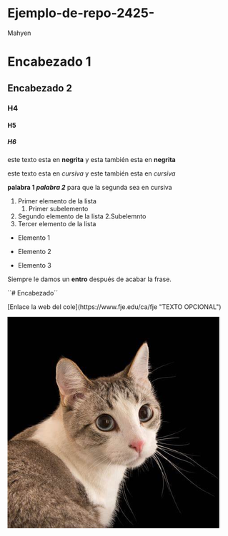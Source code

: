 # Ejemplo-de-repo-2425-
Mahyen
# Encabezado 1
## Encabezado 2
### H4
#### H5 
##### H6 

este texto esta en **negrita** y esta también esta en __negrita__

este texto esta en *cursiva* y este también esta en _cursiva_


**palabra 1 _palabra 2_** para que la segunda sea en cursiva

1. Primer elemento de la lista 
	1. Primer subelemento 
2. Segundo elemento de la lista 
	2.Subelemnto
3. Tercer elemento de la lista 

* Elemento 1 
- Elemento 2 
+ Elemento 3

Siempre le damos un **entro** después de acabar la frase. 

``# Encabezado´´
</html> 
[Enlace la web del cole](https://www.fje.edu/ca/fje "TEXTO OPCIONAL")


![Cat](https://github.com/MahyenQ/Ejemplo-de-repo-2425-/blob/main/Cat.jpg "Titulo opcional")




